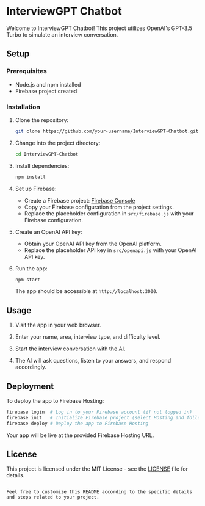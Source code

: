 
# InterviewGPT Chatbot

Welcome to InterviewGPT Chatbot! This project utilizes OpenAI's GPT-3.5 Turbo to simulate an interview conversation.

## Setup

### Prerequisites

- Node.js and npm installed
- Firebase project created

### Installation

1. Clone the repository:

   ```bash
   git clone https://github.com/your-username/InterviewGPT-Chatbot.git
   ```

2. Change into the project directory:

   ```bash
   cd InterviewGPT-Chatbot
   ```

3. Install dependencies:

   ```bash
   npm install
   ```

4. Set up Firebase:

   - Create a Firebase project: [Firebase Console](https://console.firebase.google.com/)
   - Copy your Firebase configuration from the project settings.
   - Replace the placeholder configuration in `src/firebase.js` with your Firebase configuration.

5. Create an OpenAI API key:

   - Obtain your OpenAI API key from the OpenAI platform.
   - Replace the placeholder API key in `src/openapi.js` with your OpenAI API key.

6. Run the app:

   ```bash
   npm start
   ```

   The app should be accessible at `http://localhost:3000`.

## Usage

1. Visit the app in your web browser.

2. Enter your name, area, interview type, and difficulty level.

3. Start the interview conversation with the AI.

4. The AI will ask questions, listen to your answers, and respond accordingly.

## Deployment

To deploy the app to Firebase Hosting:

```bash
firebase login  # Log in to your Firebase account (if not logged in)
firebase init   # Initialize Firebase project (select Hosting and follow the prompts)
firebase deploy # Deploy the app to Firebase Hosting
```

Your app will be live at the provided Firebase Hosting URL.

## License

This project is licensed under the MIT License - see the [LICENSE](LICENSE) file for details.
```

Feel free to customize this README according to the specific details and steps related to your project.
